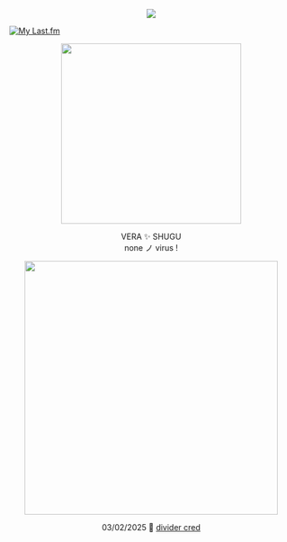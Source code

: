 <p align="center"> <img src="https://komarev.com/ghpvc/?username=aoyagiis&label=ips_taken_✶&style=plastic&color=yellow" </p>

[![My Last.fm](https://lastfm-recently-played.vercel.app/api?user=meltdwn&count=1&show_user=header&header_size=normal_stats_only&loved=true&loved_style=2&width=1000)](https://www.last.fm/user/meltdwn)

<p align="center"> <img src="https://i.postimg.cc/3xJhBYBd/sabu.png" width="320" </p> 

 <p align="center"> VERA ✨ SHUGU <br> none ノ virus !

 <p align="center"> <img src="https://i.postimg.cc/4ykZbcLg/me-irl.png" width="450" </p>

 <div align="center">

03/02/2025 💛 [divider cred](https://www.tumblr.com/revivalrequiem/739690226305417216/koi-fish-themed-koi-fish-set-free-to-use?source=share)
